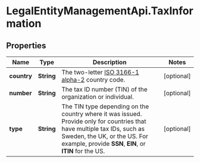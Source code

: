 # LegalEntityManagementApi.TaxInformation

## Properties

Name | Type | Description | Notes
------------ | ------------- | ------------- | -------------
**country** | **String** | The two-letter [ISO 3166-1 alpha-2](https://en.wikipedia.org/wiki/ISO_3166-1_alpha-2) country code. | [optional] 
**number** | **String** | The tax ID number (TIN) of the organization or individual. | [optional] 
**type** | **String** | The TIN type depending on the country where it was issued. Provide only for countries that have multiple tax IDs, such as Sweden, the UK, or the US. For example, provide **SSN**, **EIN**, or **ITIN** for the US. | [optional] 


